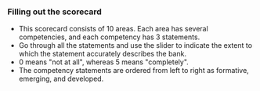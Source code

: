 ### Filling out the scorecard

- This scorecard consists of 10 areas. Each area has several competencies, and each competency has 3 statements.  
- Go through all the statements and use the slider to indicate the extent to which the statement accurately describes the bank.  
- 0 means "not at all", whereas 5 means "completely".  
- The competency statements are ordered from left to right as formative, emerging, and developed.  
